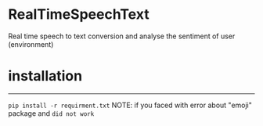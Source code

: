 # RealTimeSpeechText
Real time speech to text conversion and analyse the sentiment of user (environment)

# installation
---
```pip install -r requirment.txt```
NOTE:
if you faced with error about "emoji" package and ```did not work ```

